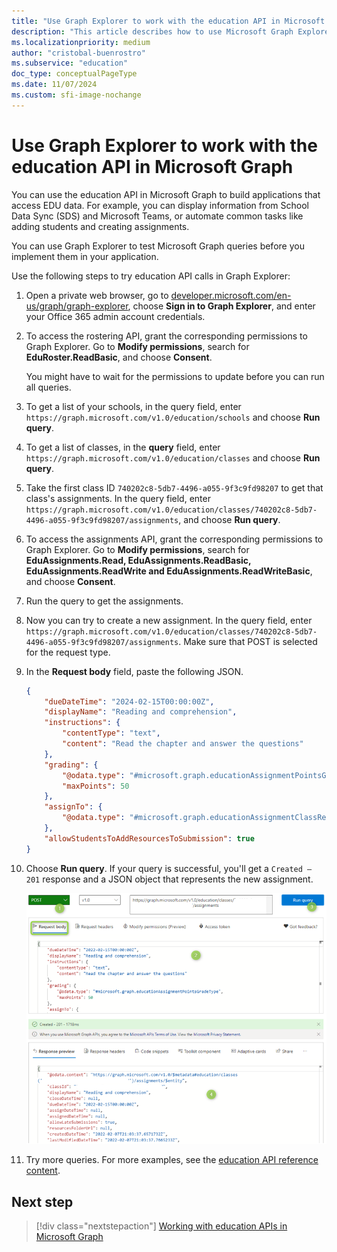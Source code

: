 ```yaml
---
title: "Use Graph Explorer to work with the education API in Microsoft Graph"
description: "This article describes how to use Microsoft Graph Explorer to use edudtion APIs in Microsoft Graph."
ms.localizationpriority: medium
author: "cristobal-buenrostro"
ms.subservice: "education"
doc_type: conceptualPageType
ms.date: 11/07/2024
ms.custom: sfi-image-nochange
---
```


# Use Graph Explorer to work with the education API in Microsoft Graph

You can use the education API in Microsoft Graph to build applications that access EDU data. For example, you can display information from School Data Sync (SDS) and Microsoft Teams, or automate common tasks like adding students and creating assignments.

You can use Graph Explorer to test Microsoft Graph queries before you implement them in your application. 

Use the following steps to try education API calls in Graph Explorer:

1. Open a private web browser, go to [developer.microsoft.com/en-us/graph/graph-explorer](https://developer.microsoft.com/en-us/graph/graph-explorer), choose **Sign in to Graph Explorer**, and enter your Office 365 admin account credentials. 

1. To access the rostering API, grant the corresponding permissions to Graph Explorer. Go to **Modify permissions**, search for **EduRoster.ReadBasic**, and choose **Consent**.

   You might have to wait for the permissions to update before you can run all queries.

1. To get a list of your schools, in the query field, enter `https://graph.microsoft.com/v1.0/education/schools` and choose **Run query**.

1. To get a list of classes, in the **query** field, enter `https://graph.microsoft.com/v1.0/education/classes` and choose **Run query**.

1. Take the first class ID `740202c8-5db7-4496-a055-9f3c9fd98207` to get that class's assignments. In the query field, enter `https://graph.microsoft.com/v1.0/education/classes/740202c8-5db7-4496-a055-9f3c9fd98207/assignments`, and choose **Run query**.

1. To access the assignments API, grant the corresponding permissions to Graph Explorer. Go to **Modify permissions**, search for **EduAssignments.Read, EduAssignments.ReadBasic, EduAssignments.ReadWrite and EduAssignments.ReadWriteBasic**, and choose **Consent**.

1. Run the query to get the assignments.

1. Now you can try to create a new assignment. In the query field, enter `https://graph.microsoft.com/v1.0/education/classes/740202c8-5db7-4496-a055-9f3c9fd98207/assignments`. Make sure that POST is selected for the request type.

1. In the **Request body** field, paste the following JSON.

      ```json
      {
          "dueDateTime": "2024-02-15T00:00:00Z",
          "displayName": "Reading and comprehension",
          "instructions": {
              "contentType": "text",
              "content": "Read the chapter and answer the questions"
          },
          "grading": {
              "@odata.type": "#microsoft.graph.educationAssignmentPointsGradeType",
              "maxPoints": 50
          },
          "assignTo": {
              "@odata.type": "#microsoft.graph.educationAssignmentClassRecipient"
          },
          "allowStudentsToAddResourcesToSubmission": true
      }
      ```

1. Choose **Run query**. If your query is successful, you'll get a `Created – 201` response and a JSON object that represents the new assignment.

      ![Screenshot of the Create assignment query request and response in Graph Explorer](./images/msgraph-onboarding/explorer8-createassignment.png)

1. Try more queries. For more examples, see the [education API reference content](/graph/api/resources/education-overview).


## Next step

> [!div class="nextstepaction"]
> [Working with education APIs in Microsoft Graph](/graph/api/resources/education-overview)
